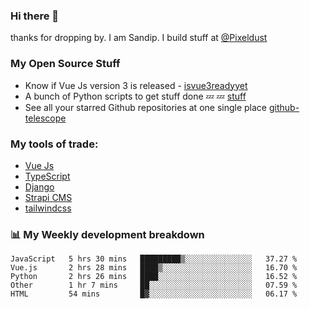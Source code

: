 ### Hi there 👋

thanks for dropping by.
I am Sandip. I build stuff at [@Pixeldust](github.com/pixeldust-in/)

###  **My Open Source Stuff**

 - Know if Vue Js version 3 is released -  [isvue3readyyet](https://github.com/sandiprb/isvue3readyyet)
 - A bunch of Python scripts to get stuff done 💤 💤 [stuff](https://github.com/sandiprb/stuff)
 - See all your starred Github repositories at one single place [github-telescope](https://github.com/sandiprb/github-telescope)



###  **My tools of trade:**
 - [Vue Js](https://github.com/vuejs/vue/)
 - [TypeScript](https://github.com/microsoft/TypeScript)
 - [Django](github.com/django/django)
 - [Strapi CMS](github.com/strapi/strapi)
 - [tailwindcss](https://github.com/tailwindlabs/tailwindcss)


###  📊 **My Weekly development breakdown**
<!--START_SECTION:waka-->
```text
JavaScript   5 hrs 30 mins   █████████▒░░░░░░░░░░░░░░░   37.27 % 
Vue.js       2 hrs 28 mins   ████▒░░░░░░░░░░░░░░░░░░░░   16.70 % 
Python       2 hrs 26 mins   ████░░░░░░░░░░░░░░░░░░░░░   16.52 % 
Other        1 hr 7 mins     ██░░░░░░░░░░░░░░░░░░░░░░░   07.59 % 
HTML         54 mins         █▓░░░░░░░░░░░░░░░░░░░░░░░   06.17 % 
```
<!--END_SECTION:waka-->
